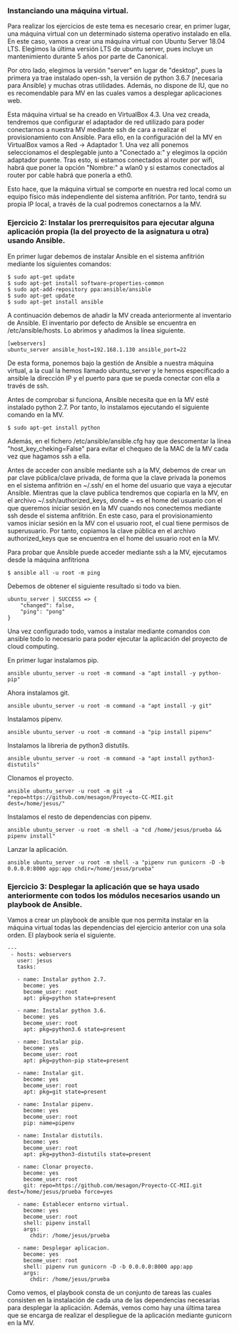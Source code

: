 ### Instanciando una máquina virtual.

Para realizar los ejercicios de este tema es necesario crear, en primer lugar, una máquina virtual con un determinado sistema operativo instalado en ella. En este caso, vamos a crear una máquina virtual con Ubuntu Server 18.04 LTS. Elegimos la última versión LTS de ubuntu server, pues incluye un mantenimiento durante 5 años por parte de Canonical.

Por otro lado, elegimos la versión "server" en lugar de "desktop", pues la primera ya trae instalado open-ssh, la versión de python 3.6.7 (necesaria para Ansible) y muchas otras utilidades. Además, no dispone de IU, que no es recomendable para MV en las cuales vamos a desplegar aplicaciones web.

Esta máquina virtual se ha creado en VirtualBox 4.3. Una vez creada, tendremos que configurar el adaptador de red utilizado para poder conectarnos a nuestra MV mediante ssh de cara a realizar el provisionamiento con Ansible. Para ello, en la configuración del la MV en VirtualBox vamos a Red -> Adaptador 1. Una vez allí ponemos seleccionamos el desplegable junto a "Conectado a:" y elegimos la opción adaptador puente. Tras esto, si estamos conectados al router por wifi, habrá que poner la opción "Nombre:" a wlan0 y si estamos conectados al router por cable habrá que ponerla a eth0.

Esto hace, que la máquina virtual se comporte en nuestra red local como un equipo físico más independiente del sistema anfitrión. Por tanto, tendrá su propia IP local, a través de la cual podremos conectarnos a la MV.


### Ejercicio 2: Instalar los prerrequisitos para ejecutar alguna aplicación propia (la del proyecto de la asignatura u otra) usando Ansible.

En primer lugar debemos de instalar Ansible en el sistema anfitrión mediante los siguientes comandos:

~~~
$ sudo apt-get update
$ sudo apt-get install software-properties-common
$ sudo apt-add-repository ppa:ansible/ansible
$ sudo apt-get update
$ sudo apt-get install ansible
~~~

A continuación debemos de añadir la MV creada anteriormente al inventario de Ansible. El inventario por defecto de Ansible se encuentra en /etc/ansible/hosts. Lo abrimos y añadimos la línea siguiente.

~~~
[webservers]
ubuntu_server ansible_host=192.168.1.130 ansible_port=22
~~~

De esta forma, ponemos bajo la gestión de Ansible a nuestra máquina virtual, a la cual la hemos llamado ubuntu_server y le hemos especificado a ansible la dirección IP y el puerto para que se pueda conectar con ella a través de ssh.

Antes de comprobar si funciona, Ansible necesita que en la MV esté instalado python 2.7. Por tanto, lo instalamos ejecutando el siguiente comando en la MV.

~~~
$ sudo apt-get install python
~~~

Además, en el fichero /etc/ansible/ansible.cfg hay que descomentar la línea "host_key_cheking=False" para evitar el chequeo de la MAC de la MV cada vez que hagamos ssh a ella.

Antes de acceder con ansible mediante ssh a la MV, debemos de crear un par clave pública/clave privada, de forma que la clave privada la ponemos en el sistema anfitrión en ~/.ssh/ en el home del usuario que vaya a ejecutar Ansible. Mientras que la clave publica tendremos que copiarla en la MV, en el archivo ~/.ssh/authorized_keys, donde ~ es el home del usuario con el que queremos iniciar sesión en la MV cuando nos conectemos mediante ssh desde el sistema anfitrión. En este caso, para el provisionamiento vamos iniciar sesión en la MV con el usuario root, el cual tiene permisos de superusuario. Por tanto, copiamos la clave pública en el archivo authorized_keys que se encuentra en el home del usuario root en la MV.


Para probar que Ansible puede acceder mediante ssh a la MV, ejecutamos desde la máquina anfitriona

~~~
$ ansible all -u root -m ping
~~~

Debemos de obtener el siguiente resultado si todo va bien.

~~~
ubuntu_server | SUCCESS => {
    "changed": false,
    "ping": "pong"
}
~~~

Una vez configurado todo, vamos a instalar mediante comandos con ansible todo lo necesario para poder ejecutar la aplicación del proyecto de cloud computing.

En primer lugar instalamos pip.

~~~
ansible ubuntu_server -u root -m command -a "apt install -y python-pip"
~~~

Ahora instalamos git.

~~~
ansible ubuntu_server -u root -m command -a "apt install -y git"
~~~

Instalamos pipenv.

~~~
ansible ubuntu_server -u root -m command -a "pip install pipenv"
~~~

Instalamos la libreria de python3 distutils.

~~~
ansible ubuntu_server -u root -m command -a "apt install python3-distutils"
~~~

Clonamos el proyecto.

~~~
ansible ubuntu_server -u root -m git -a "repo=https://github.com/mesagon/Proyecto-CC-MII.git dest=/home/jesus/"
~~~

Instalamos el resto de dependencias con pipenv.

~~~
ansible ubuntu_server -u root -m shell -a "cd /home/jesus/prueba && pipenv install"
~~~

Lanzar la aplicación.

~~~
ansible ubuntu_server -u root -m shell -a "pipenv run gunicorn -D -b 0.0.0.0:8000 app:app chdir=/home/jesus/prueba"
~~~

### Ejercicio 3: Desplegar la aplicación que se haya usado anteriormente con todos los módulos necesarios usando un playbook de Ansible.

Vamos a crear un playbook de ansible que nos permita instalar en la máquina virtual todas las dependencias del ejercicio anterior con una sola orden. El playbook sería el siguiente.

~~~
---
 - hosts: webservers
   user: jesus
   tasks:

   - name: Instalar python 2.7.
     become: yes
     become_user: root		
     apt: pkg=python state=present

   - name: Instalar python 3.6.
     become: yes
     become_user: root
     apt: pkg=python3.6 state=present

   - name: Instalar pip.
     become: yes
     become_user: root		
     apt: pkg=python-pip state=present

   - name: Instalar git.
     become: yes
     become_user: root		
     apt: pkg=git state=present

   - name: Instalar pipenv.
     become: yes
     become_user: root		
     pip: name=pipenv

   - name: Instalar distutils.
     become: yes
     become_user: root		
     apt: pkg=python3-distutils state=present

   - name: Clonar proyecto.
     become: yes
     become_user: root		
     git: repo=https://github.com/mesagon/Proyecto-CC-MII.git dest=/home/jesus/prueba force=yes

   - name: Establecer entorno virtual.
     become: yes
     become_user: root
     shell: pipenv install
     args:
       chdir: /home/jesus/prueba

   - name: Desplegar aplicacion.
     become: yes
     become_user: root
     shell: pipenv run gunicorn -D -b 0.0.0.0:8000 app:app
     args:
       chdir: /home/jesus/prueba
~~~

Como vemos, el playbook consta de un conjunto de tareas las cuales consisten en la instalación de cada una de las dependencias necesarias para desplegar la aplicación. Además, vemos como hay una última tarea que se encarga de realizar el despliegue de la aplicación mediante gunicorn en la MV.       
